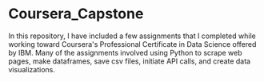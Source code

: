 # Coursera_Capstone
In this repository, I have included a few assignments that I completed while working toward Coursera's Professional Certificate in Data Science offered by IBM. Many of the assignments involved using Python to scrape web pages, make dataframes, save csv files, initiate API calls, and create data visualizations.
